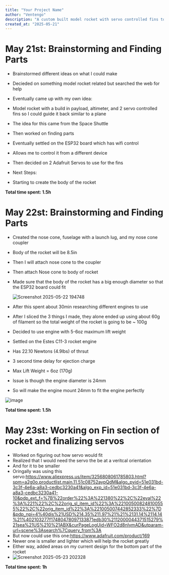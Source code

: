 ```yaml
---
title: "Your Project Name"
author: "Ventengo"
description: "A custom built model rocket with servo controlled fins to bring it back safely. (Similar to space shuttle)"
created_at: "2025-05-21"
---
```


# May 21st: Brainstorming and Finding Parts

- Brainstormed different ideas on what I could make
- Decieded on something model rocket related but searched the web for help
- Eventually came up with my own idea:
- Model rocket with a build in payload, altimeter, and 2 servo controlled fins so I could guide it back similar to a plane
- The idea for this came from the Space Shuttle

- Then worked on finding parts
- Eventually settled on the ESP32 board which has wifi control
- Allows me to control it from a different device
- Then decided on 2 Adafruit Servos to use for the fins
- Next Steps:
- Starting to create the body of the rocket

**Total time spent: 1.5h**

# May 22st: Brainstorming and Finding Parts

- Created the nose cone, fuselage with a launch lug, and my nose cone coupler
- Body of the rocket will be 8.5in
- Then I will attach nose cone to the coupler
- Then attach Nose cone to body of rocket
- Made sure that the body of the rocket has a big enough diameter so that the ESP32 board could fit

  ![Screenshot 2025-05-22 194748](https://github.com/user-attachments/assets/20f406ec-f161-494c-8828-dc291f708dfe)


- After this spent about 30min researching different engines to use
- After I sliced the 3 things I made, they alone ended up using about 60g of filament so the total weight of the rocket is going to be ~ 100g
- Decided to use engine with 5-6oz maximum lift weight
- Settled on the Estes C11-3 rocket engine
- Has 22.10 Newtons (4.9lbs) of thrsut
- 3 second time delay for ejection charge
- Max Lift Weight = 6oz (170g)
- Issue is though the engine diameter is 24mm
- So will make the engine mount 24mm to fit the engine perfectly

![image](https://github.com/user-attachments/assets/06e9891e-c0ac-43d3-ac9c-c8a449f9be0d)


**Total time spent: 1.5h**


# May 23st: Working on Fin section of rocket and finalizing servos

- Worked on figuring out how servo would fit
- Realized that I would need the servo the be at a veritcal orientation
- And for it to be smaller
- Oringally was using this servo:https://www.aliexpress.us/item/3256808061785803.html?spm=a2g0o.productlist.main.11.51c08752aypQdM&algo_pvid=51e031bd-3c3f-4e6a-a8a3-cedbc3230a41&algo_exp_id=51e031bd-3c3f-4e6a-a8a3-cedbc3230a41-10&pdp_ext_f=%7B%22order%22%3A%221380%22%2C%22eval%22%3A%221%22%2C%22orig_sl_item_id%22%3A%221005008248100555%22%2C%22orig_item_id%22%3A%221005007442852333%22%7D&pdp_npi=4%40dis%21USD%214.35%211.97%21%21%2131.14%2114.14%21%402103277f17480478097133871edb30%2112000044371515279%21sea%21US%210%21ABX&curPageLogUid=WFO2d8nIymAD&utparam-url=scene%3Asearch%7Cquery_from%3A
- But now could use this one:https://www.adafruit.com/product/169
- Newer one is smaller and lighter which will help the rocket greatly
- Either way, added areas on my current design for the bottom part of the rocket
- ![Screenshot 2025-05-23 202328](https://github.com/user-attachments/assets/a4f7be9c-65ff-4fe3-a573-d07c2a7369b9)


**Total time spent: 1h**

